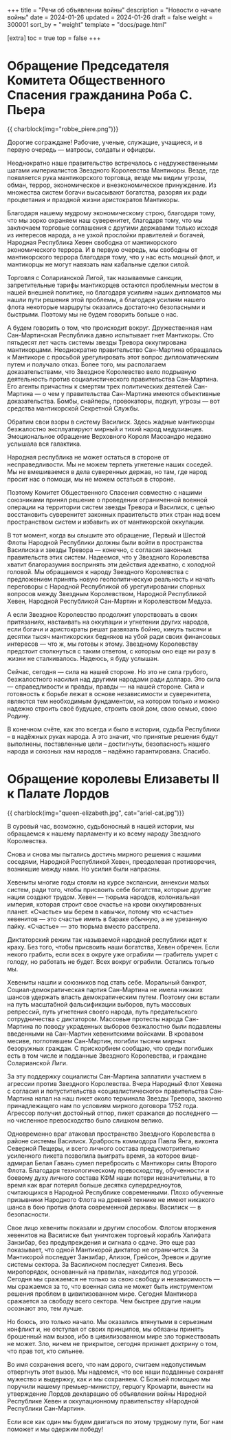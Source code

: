 +++
title = "Речи об объявлении войны"
description = "Новости о начале войны"
date = 2024-01-26
updated = 2024-01-26
draft = false
weight = 300001
sort_by = "weight"
template = "docs/page.html"

[extra]
toc = true
top = false
+++

Обращение Председателя Комитета Общественного Спасения гражданина Роба С. Пьера
===

 {{ charblock(img="robbe_piere.png")}}

Дорогие сограждане! Рабочие, ученые, служащие, учащиеся, и в первую очередь — матросы, солдаты и офицеры. 

Неоднократно наше правительство встречалось с недружественными шагами империалистов Звездного Королевства Мантикоры. Везде, где появляется рука мантикорского торговца, везде мы видим угрозы, обман, террор, экономическое и внеэкономическое принуждение. Из множества систем богачи высасывают богатства, разоряя их ради процветания и праздной жизни аристократов Мантикоры. 

Благодаря нашему мудрому экономическому строю, благодаря тому, что мы зорко охраняем наш суверенитет, благодаря тому, что мы заключаем торговые соглашения с другими державами только исходя из интересов народа, а не узкой прослойки правителей и богачей, Народная Республика Хевен свободна от мантикорского экономического террора. И в первую очередь, мы свободны от мантикорского террора благодаря тому, что у нас есть мощный флот, и мантикорцы не могут навязать нам кабальные сделки силой.

Торговля с Соларианской Лигой, так называемые санкции, запретительные тарифы мантикорцев остаются проблемным местом в нашей внешней политике, но благодаря усилиям наших дипломатов мы нашли пути решения этой проблемы, а благодаря усилиям нашего флота некоторые маршруты оказались достаточно безопасными и быстрыми. Поэтому мы не будем говорить больше о нас.

А будем говорить о том, что происходит вокруг. Дружественная нам Сан-Мартинская Республика давно испытывает гнет Мантикоры. Сто пятьдесят лет часть системы звезды Тревора оккупирована мантикорцами. Неоднократно правительство Сан-Мартина обращалась к Мантикоре с просьбой урегулировать этот вопрос дипломатическим путем и получало отказ. Более того, мы располагаем доказательствами, что Звездное Королевство вело подрывную деятельность против социалистического правительства Сан-Мартина. Его агенты причастны к смертям трех политических деятелей Сан-Мартина — о чем у правительства Сан-Мартина имеются объективные доказательства. Бомбы, снайперы, провокаторы, подкуп, угрозы — вот средства мантикорской Секретной Службы.

Обратим свои взоры в систему Василиск. Здесь жадные мантикорцы безжалостно эксплуатируют мирный и тихий народ медузианцев. Эмоциональное обращение Верховного Короля Масоандро недавно услышала вся галактика.

Народная республика не может остаться в стороне от несправедливости. Мы не можем терпеть угнетение наших соседей. Мы не вмешиваемся в дела суверенных держав, но там, где  народ просит нас о помощи, мы не можем остаться в стороне.

Поэтому Комитет Общественного Спасения совместно с нашими союзниками принял решение о проведении ограниченной военной операции на территории систем звезды Тревора и Василиск, с целью восстановить суверенитет законных правительств этих стран над всем пространством систем и избавить их от мантикорской оккупации. 

В тот момент, когда вы слышите это обращение, Первый и Шестой Флоты Народной Республики должны были войти в пространства Василиска и звезды Тревора — конечно, с согласия законных правительств этих систем. Надеемся, что у Звездного Королевства хватит благоразумия воспринять эти действия адекватно, с холодной головой. Мы обращаемся к народу Звездного Королевства с предложением принять новую геополитическую реальность и начать переговоры с Народной Республикой об урегулировании спорных вопросов между Звездным Королевством, Народной Республикой Хевен, Народной Республикой Сан-Мартин и Королевством Медуза. 

А если Звездное Королевство продолжит упорствовать в своих притязаниях, настаивать на оккупации и угнетении других народов, если богачи и аристократы решат развязать бойню, кинуть тысячи и десятки тысяч мантикорских бедняков на убой ради своих финансовых интересов — что ж, мы готовы к этому. Звездному Королевству предстоит столкнуться с таким ответом, с которым оно еще ни разу в жизни не сталкивалось. Надеюсь, я буду услышан.

Сейчас, сегодня — сила на нашей стороне. Но это не сила грубого, безжалостного насилия над другими народами ради доллара. Это сила — справедливости и правды, правды — на нашей стороне. Сила и готовность к борьбе лежат в основе независимости и суверенитета, являются тем необходимым фундаментом, на котором только и можно надежно строить своё будущее, строить свой дом, свою семью, свою Родину.

В конечном счёте, как это всегда и было в истории, судьба Республики – в надёжных руках народа. А это значит, что принятые решения будут выполнены, поставленные цели – достигнуты, безопасность нашего народа и союзных нам народов – надёжно гарантирована.  Спасибо.

Обращение королевы Елизаветы II к Палате Лордов
===

 {{ charblock(img="queen-elizabeth.jpg", cat="ariel-cat.jpg")}}

В суровый час, возможно, судьбоносный в нашей истории, мы обращаемся к нашему парламенту и ко всему народу Звездного Королевства. 

Снова и снова мы пытались достичь мирного решения с нашими соседями, Народной Республикой Хевен, преодолевая противоречия, возникшие между нами. Но усилия были напрасны.

Хевениты многие годы стояли на курсе экспансии, аннексии малых систем, ради того, чтобы присвоить себе богатства, которые другие нации создают трудом. Хевен — тюрьма народов, колониальная империя, которая строит свое счастье на крови оккупированных планет. «Счастье» мы берем в кавычки, потому что «счастье» хевенитов — это счастье иметь в бараке обычную, а не урезанную пайку. «Счастье» — это тюрьма вместо расстрела. 

Диктаторский режим так называемой народной республики идет к краху. Без того, чтобы присвоить наши богатства, Хевен обречен. Если некого грабить, если всех в округе уже ограбили — грабитель умрет с голоду, но работать не будет. Всех вокруг ограбили. Остались только мы.

Хевениты нашли и союзников под стать себе. Моральный банкрот, Социал-демократическая партия Сан-Мартина не имела никаких шансов удержать власть демократическим путем. Поэтому они встали на путь масштабной фальсификации выборов, путь массовых репрессий, путь угнетения своего народа, путь предательского сотрудничества с диктатором. Массовые протесты народа Сан-Мартина по поводу украденных выборов безжалостно были подавлены введенными на Сан-Мартин хевенитскими войсками. В кровавом месиве, поглотившем Сан-Мартин, погибли тысячи мирных безоружных граждан. С прискорбием сообщаю, что среди погибших есть в том числе и подданные Звездного Королевства, и граждане Соларианской Лиги.

За эту поддержку социалисты Сан-Мартина заплатили участием в агрессии против Звездного Королевства. Вчера Народный Флот Хевена с согласия и попустительства «социалистического» правительства Сан-Мартина напал на наш пикет около терминала Звезды Тревора, законно принадлежащего нам по условиям мирного договора 1752 года. Агрессор получил достойный отпор, пикет сражался до последнего — но численное превосходство было слишком велико.

Одновременно враг атаковал пространство Звездного Королевства в районе системы Василиск. Храбрость коммодора Павла Янга, виконта Северной Пещеры, и всего личного состава предусмотрительно усиленного пикета позволила выиграть время, за которое вице-адмирал Белая Гавань сумел перебросить с Мантикоры силы Второго Флота. Благодаря технологическому превосходству, обученности и боевому духу личного состава КФМ наши потери незначительны, в то время как враг потерял больше десятка супердредноутов, считающихся в Народной Республике современными. Плохо обученные призывники Народного Флота на древней технике не имеют никакого шанса в бою против флота современной державы. Василиск — в безопасности.

Свое лицо хевениты показали и другим способом. Флотом вторжения хевенитов на Василиске был уничтожен торговый корабль Халифата Занзибар, без предупреждения и сигнала о сдаче. Это еще раз показывает, что одной Мантикорой диктатор не ограничится. За Мантикорой последует Занзибар, Ализон, Грейсон, Эревон и другие системы сектора. За Василиском последует Силезия. Весь миропорядок, основанный на правилах, находится под угрозой. Сегодня мы сражаемся не только за свою свободу и независимость — мы сражаемся за то, что военная сила не может быть инструментом решения проблем в цивилизованном мире. Сегодня Мантикора сражается за свободу всего сектора. Чем быстрее другие нации осознают это, тем лучше.

Но боюсь, это только начало. Мы оказались втянутыми в серьезным конфликт и, не отступая от своих принципов, мы обязаны принять брошенный нам вызов, ибо в цивилизованном мире зло торжествовать не может. Зло, ничем не прикрытое, сегодня признает доктрину о том, что прав тот, кто сильнее. 

Во имя сохранения всего, что нам дорого, считаем недопустимым отвергнуть этот вызов. Мы надеемся, что все наши подданные сохранят мужество и выдержку, как и мы сохраняем. С Божьей помощью мы поручили нашему премьер-министру, герцогу Кромарти, вынести на утверждение Лордов декларацию об объявлении войны Народной Республике Хевен и оккупационному правительству «Народной Республики Сан-Мартин».

Если все как один мы будем двигаться по этому трудному пути, Бог нам поможет и мы одержим победу!
